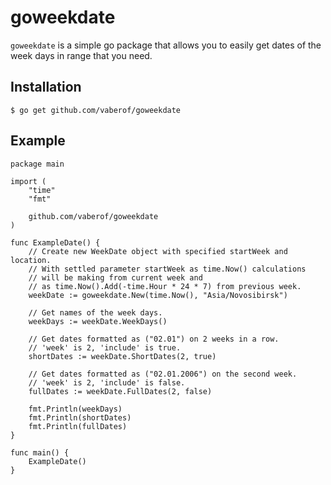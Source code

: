 # goweekdate

`goweekdate` is a simple go package that allows you to easily get dates of the week days in range that you need.

## Installation

    $ go get github.com/vaberof/goweekdate

## Example

``` 
package main

import (
    "time"
    "fmt"
    
    github.com/vaberof/goweekdate
)

func ExampleDate() {
    // Create new WeekDate object with specified startWeek and location.
    // With settled parameter startWeek as time.Now() calculations 
    // will be making from current week and 
    // as time.Now().Add(-time.Hour * 24 * 7) from previous week.
    weekDate := goweekdate.New(time.Now(), "Asia/Novosibirsk")

    // Get names of the week days.
    weekDays := weekDate.WeekDays()
    
    // Get dates formatted as ("02.01") on 2 weeks in a row.
    // 'week' is 2, 'include' is true.
    shortDates := weekDate.ShortDates(2, true)
    
    // Get dates formatted as ("02.01.2006") on the second week.
    // 'week' is 2, 'include' is false.
    fullDates := weekDate.FullDates(2, false)
    
    fmt.Println(weekDays)
    fmt.Println(shortDates)
    fmt.Println(fullDates)
}

func main() {
    ExampleDate()
}
```
